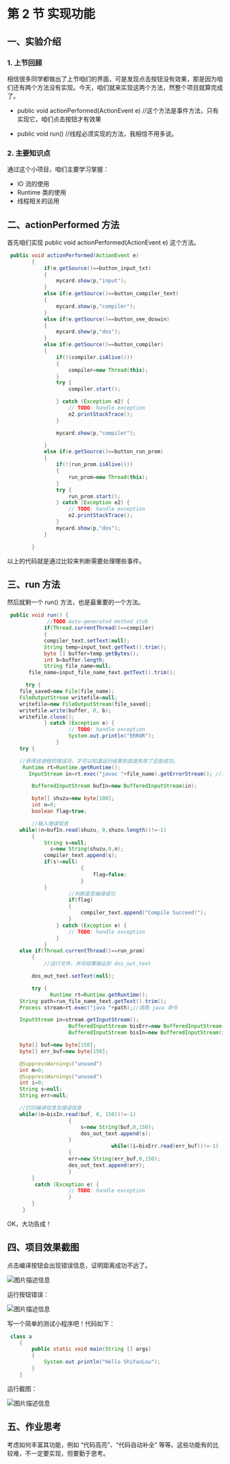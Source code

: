 # 第 2 节 实现功能

## 一、实验介绍

### 1\. 上节回顾

相信很多同学都做出了上节咱们的界面，可是发现点击按钮没有效果，那是因为咱们还有两个方法没有实现。今天，咱们就来实现这两个方法，然整个项目就算完成了。

*   public void actionPerformed(ActionEvent e) //这个方法是事件方法，只有实现它，咱们点击按钮才有效果

*   public void run()
    //线程必须实现的方法，我相信不用多说。

### 2\. 主要知识点

通过这个小项目，咱们主要学习掌握：

*   IO 流的使用
*   Runtime 类的使用
*   线程相关的运用

## 二、actionPerformed 方法

首先咱们实现 public void actionPerformed(ActionEvent e) 这个方法。

```java
 public void actionPerformed(ActionEvent e)
        {
            if(e.getSource()==button_input_txt)
            {
                mycard.show(p,"input");
            }
            else if(e.getSource()==button_compiler_text)
            {
                mycard.show(p,"compiler");
            }
            else if(e.getSource()==button_see_doswin)
            {
                mycard.show(p,"dos");
            }
            else if(e.getSource()==button_compiler)
            {
                if(!(compiler.isAlive()))
                {
                    compiler=new Thread(this);
                }
                try {
                    compiler.start();

                } catch (Exception e2) {
                    // TODO: handle exception
                    e2.printStackTrace();
                }

                mycard.show(p,"compiler");

            }
            else if(e.getSource()==button_run_prom)
            {
                if(!(run_prom.isAlive()))
                {
                    run_prom=new Thread(this);
                }
                try {
                    run_prom.start();
                } catch (Exception e2) {
                    // TODO: handle exception
                    e2.printStackTrace();
                }
                mycard.show(p,"dos");
            }

        } 
```

以上的代码就是通过比较来判断需要处理哪些事件。

## 三、run 方法

然后就剩一个 run() 方法，也是最重要的一个方法。

```java
 public void run() {
             //TODO Auto-generated method stub
            if(Thread.currentThread()==compiler)
            {
            compiler_text.setText(null);
            String temp=input_text.getText().trim();
            byte [] buffer=temp.getBytes();
            int b=buffer.length;
            String file_name=null;
       file_name=input_file_name_text.getText().trim();

      try {
    file_saved=new File(file_name);
    FileOutputStream writefile=null;
    writefile=new FileOutputStream(file_saved);
    writefile.write(buffer, 0, b);
    writefile.close();
            } catch (Exception e) {
                    // TODO: handle exception
                    System.out.println("ERROR");
                }
    try {

    //获得该进程的错误流，才可以知道运行结果到底是失败了还是成功。
     Runtime rt=Runtime.getRuntime();
       InputStream in=rt.exec("javac "+file_name).getErrorStream(); //通过 Runtime 调用 javac 命令。注意：“javac ”这个字符串是有一个空格的！！

        BufferedInputStream bufIn=new BufferedInputStream(in);

        byte[] shuzu=new byte[100];
        int n=0;
        boolean flag=true;

        //输入错误信息        
    while((n=bufIn.read(shuzu, 0,shuzu.length))!=-1)
        {
            String s=null;
              s=new String(shuzu,0,n);
            compiler_text.append(s);
            if(s!=null)
                        {
                            flag=false;
                        }
            }
                    //判断是否编译成功
                    if(flag)
                    {
                        compiler_text.append("Compile Succeed!");
                    }
                } catch (Exception e) {
                    // TODO: handle exception
                }
            }
    else if(Thread.currentThread()==run_prom)
        {
            //运行文件，并将结果输出到 dos_out_text

        dos_out_text.setText(null);

        try {
              Runtime rt=Runtime.getRuntime();
    String path=run_file_name_text.getText().trim();
    Process stream=rt.exec("java "+path);//调用 java 命令

    InputStream in=stream.getInputStream();
                    BufferedInputStream bisErr=new BufferedInputStream(stream.getErrorStream());
                    BufferedInputStream bisIn=new BufferedInputStream(in);

    byte[] buf=new byte[150];
    byte[] err_buf=new byte[150];

    @SuppressWarnings("unused")
    int m=0;
    @SuppressWarnings("unused")
    int i=0;
    String s=null;
    String err=null;

    //打印编译信息及错误信息
    while((m=bisIn.read(buf, 0, 150))!=-1)
                    {
                        s=new String(buf,0,150);
                        dos_out_text.append(s);
                    }
                                  while((i=bisErr.read(err_buf))!=-1)
                    {
                    err=new String(err_buf,0,150);
                    dos_out_text.append(err);
                    }
        }
         catch (Exception e) {
                    // TODO: handle exception
                    }
        }
     } 
```

OK，大功告成！

## 四、项目效果截图

点击编译按钮会出现错误信息，证明距离成功不远了。

![图片描述信息](img/userid59586labid888time1429589476983.jpg)

运行按钮错误：

![图片描述信息](img/userid59586labid888time1429589496288.jpg)

写一个简单的测试小程序吧！代码如下：

```java
 class a
    {
        public static void main(String [] args)
        {
            System.out.println("Hello ShiYanLou");
        }
    } 
```

运行截图：

![图片描述信息](img/userid59586labid888time1429589709281.jpg)

## 五、作业思考

考虑如何丰富其功能，例如 “代码高亮”、“代码自动补全” 等等。这些功能有的比较难，不一定要实现，但要勤于思考。